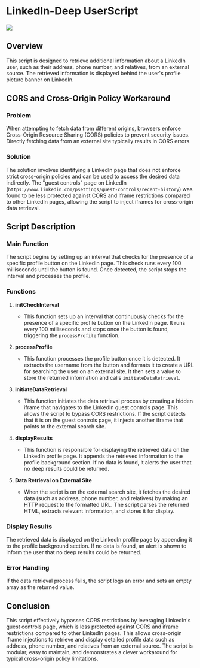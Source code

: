 # LinkedIn-Deep UserScript


<img src="https://github.com/gv3Dev/LinkedIn-Deep/blob/main/example.png?raw=true"/>


## Overview

This script is designed to retrieve additional information about a LinkedIn user, such as their address, phone number, and relatives, from an external source. The retrieved information is displayed behind the user's profile picture banner on LinkedIn.

## CORS and Cross-Origin Policy Workaround

### Problem
When attempting to fetch data from different origins, browsers enforce Cross-Origin Resource Sharing (CORS) policies to prevent security issues. Directly fetching data from an external site typically results in CORS errors.

### Solution
The solution involves identifying a LinkedIn page that does not enforce strict cross-origin policies and can be used to access the desired data indirectly. The "guest controls" page on LinkedIn (`https://www.linkedin.com/psettings/guest-controls/recent-history`) was found to be less protected against CORS and iframe restrictions compared to other LinkedIn pages, allowing the script to inject iframes for cross-origin data retrieval.

## Script Description

### Main Function
The script begins by setting up an interval that checks for the presence of a specific profile button on the LinkedIn page. This check runs every 100 milliseconds until the button is found. Once detected, the script stops the interval and processes the profile.

### Functions

1. **initCheckInterval**
   - This function sets up an interval that continuously checks for the presence of a specific profile button on the LinkedIn page. It runs every 100 milliseconds and stops once the button is found, triggering the `processProfile` function.

2. **processProfile**
   - This function processes the profile button once it is detected. It extracts the username from the button and formats it to create a URL for searching the user on an external site. It then sets a value to store the returned information and calls `initiateDataRetrieval`.

3. **initiateDataRetrieval**
   - This function initiates the data retrieval process by creating a hidden iframe that navigates to the LinkedIn guest controls page. This allows the script to bypass CORS restrictions. If the script detects that it is on the guest controls page, it injects another iframe that points to the external search site.

4. **displayResults**
   - This function is responsible for displaying the retrieved data on the LinkedIn profile page. It appends the retrieved information to the profile background section. If no data is found, it alerts the user that no deep results could be returned.

5. **Data Retrieval on External Site**
   - When the script is on the external search site, it fetches the desired data (such as address, phone number, and relatives) by making an HTTP request to the formatted URL. The script parses the returned HTML, extracts relevant information, and stores it for display.

### Display Results
The retrieved data is displayed on the LinkedIn profile page by appending it to the profile background section. If no data is found, an alert is shown to inform the user that no deep results could be returned.

### Error Handling
If the data retrieval process fails, the script logs an error and sets an empty array as the returned value.

## Conclusion
This script effectively bypasses CORS restrictions by leveraging LinkedIn's guest controls page, which is less protected against CORS and iframe restrictions compared to other LinkedIn pages. This allows cross-origin iframe injections to retrieve and display detailed profile data such as address, phone number, and relatives from an external source. The script is modular, easy to maintain, and demonstrates a clever workaround for typical cross-origin policy limitations.
